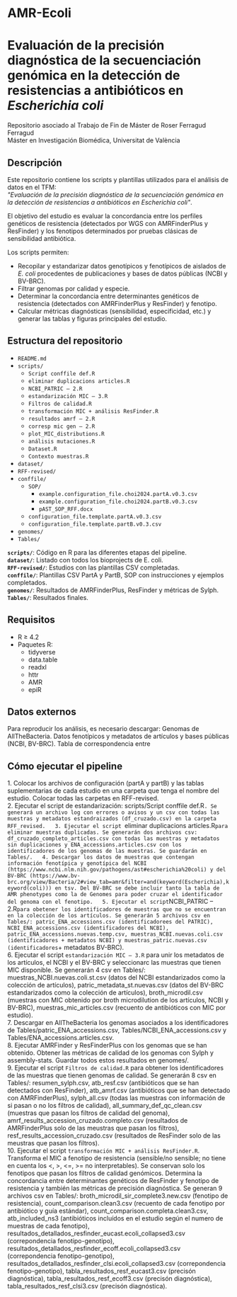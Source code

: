 # AMR-Ecoli

# Evaluación de la precisión diagnóstica de la secuenciación genómica en la detección de resistencias a antibióticos en *Escherichia coli*

Repositorio asociado al Trabajo de Fin de Máster de Roser Ferragud Ferragud  
Máster en Investigación Biomédica, Universitat de València

## Descripción

Este repositorio contiene los scripts y plantillas utilizados para el análisis de datos en el TFM:  
*"Evaluación de la precisión diagnóstica de la secuenciación genómica en la detección de resistencias a antibióticos en Escherichia coli"*.  

El objetivo del estudio es evaluar la concordancia entre los perfiles genéticos de resistencia (detectados por WGS con AMRFinderPlus y ResFinder) y los fenotipos determinados por pruebas clásicas de sensibilidad antibiótica.  

Los scripts permiten:
- Recopilar y estandarizar datos genotípicos y fenotípicos de aislados de *E. coli* procedentes de publicaciones y bases de datos públicas (NCBI y BV-BRC).
- Filtrar genomas por calidad y especie.
- Determinar la concordancia entre determinantes genéticos de resistencia (detectados con AMRFinderPlus y ResFinder) y fenotipo.
- Calcular métricas diagnósticas (sensibilidad, especificidad, etc.) y generar las tablas y figuras principales del estudio.

## Estructura del repositorio

- `README.md`
- `scripts/`
  - `Script conffile def.R`
  - `eliminar duplicacions articles.R`
  - `NCBI_PATRIC – 2.R`
  - `estandarización MIC – 3.R`
  - `Filtros de calidad.R`
  - `transformación MIC + análisis ResFinder.R`
  - `resultados amrf – 2.R`
  - `corresp mic gen – 2.R`
  - `plot_MIC_distributions.R`
  - `análisis mutaciones.R`
  - `Dataset.R`
  - `Contexto muestras.R`
- `dataset/`
- `RFF-revised/`
- `conffile/`
  - `SOP/`
    - `example.configuration_file.choi2024.partA.v0.3.csv`
    - `example.configuration_file.choi2024.partB.v0.3.csv`
    - `pAST_SOP_RFF.docx`
  - `configuration_file.template.partA.v0.3.csv`
  - `configuration_file.template.partB.v0.3.csv`
- `genomes/`
- `Tables/`

**`scripts/`**: Código en R para las diferentes etapas del pipeline.  
**`dataset/`**: Listado con todos los bioprojects de E. coli.  
**`RFF-revised/`**: Estudios con las plantillas CSV completadas.  
**`conffile/`**: Plantillas CSV PartA y PartB, SOP con instrucciones y ejemplos completados.  
**`genomes/`**: Resultados de AMRFinderPlus, ResFinder y métricas de Sylph.  
**`Tables/`**: Resultados finales.

## Requisitos
- R ≥ 4.2
- Paquetes R:
  - tidyverse
  - data.table
  - readxl
  - httr
  - AMR
  - epiR

## Datos externos
Para reproducir los análisis, es necesario descargar:
Genomas de AllTheBacteria.
Datos fenotípicos y metadatos de artículos y bases públicas (NCBI, BV-BRC).
Tabla de correspondencia entre 

## Cómo ejecutar el pipeline
1️. Colocar los archivos de configuración (partA y partB) y las tablas suplementarias de cada estudio en una carpeta que tenga el nombre del estudio. Colocar todas las carpetas en RFF-revised.  
2️. Ejecutar el script de estandarización: scripts/Script conffile def.R`. Se generará un archivo log con errores o avisos y un csv con todas las muestras y metadatos estandraizados (df_cruzado.csv) en la carpeta RFF_revised.  
3. Ejecutar el script `eliminar duplicacions articles.R` para eliminar muestras duplicadas. Se generarán dos archivos csv: df_cruzado_completo_articles.csv con todas las muestras y metadatos sin duplicaciones y ENA_accessions.articles.csv con los identificadores de los genomas de las muestras. Se guardarán en Tables/.  
4. Descargar los datos de muestras que contengan información fenotípica y genotípica del NCBI (https://www.ncbi.nlm.nih.gov/pathogens/ast#escherichia%20coli) y del BV-BRC (https://www.bv-brc.org/view/Bacteria/2#view_tab=amr&filter=and(keyword(Escherichia),keyword(coli))) en tsv. Del BV-BRC se debe incluir tanto la tabla de AMR phenotypes como la de Genomes para poder cruzar el identificador del genoma con el fenotipo.  
5. Ejecutar el script `NCBI_PATRIC – 2.R` para obetener los identificadores de muestras que no se encuentran en la colección de los artículos. Se generarán 5 archivos csv en Tables/: patric_ENA_accessions.csv (identificadorees del PATRIC), NCBI_ENA_accessions.csv (identificadores del NCBI), patric_ENA_accessions.nuevas.temp.csv, muestras_NCBI.nuevas.coli.csv (identificadores + metadatos NCBI) y muestras_patric.nuevas.csv (identificadores `+ metadatos BV-BRC).  
6. Ejecutar el script `estandarización MIC – 3.R` para unir los metadatos de los artículos, el NCBI y el BV-BRC y seleccionarc las muestras que tienen MIC disponible. Se generarán 4 csv en Tables/: muestras_NCBI.nuevas.coli.st.csv (datos del NCBI estandarizados como la colección de artículos), patric_metadata_st.nuevas.csv (datos del BV-BRC estandarizados como la colección de artículos), broth_microdil.csv (muestras con MIC obtenido por broth microdilution de los artículos, NCBI y BV-BRC), muestras_mic_articles.csv (recuento de antibióticos con MIC por estudio).  
7. Descargar en AllTheBacteria los genomas asociados a los identificadores de Tables/patric_ENA_accessions.csv, Tables/NCBI_ENA_accessions.csv y Tables/ENA_accessions.articles.csv.  
8. Ejecutar AMRFinder y ResFinderPlus con los genomas que se han obtenido. Obtener las métricas de calidad de los genomas con Sylph y assembly-stats. Guardar todos estos resultados en genomes/.  
9. Ejecutar el script `Filtros de calidad.R` para obtener los identificadores de las muestras que tienen genomas de calidad. Se generarán 8 csv en Tables/: resumen_sylph.csv, atb_resf.csv (antibióticos que se han detectados con ResFinder), atb_amrf.csv (antibióticos que se han detectado con AMRFinderPlus), sylph_all.csv (todas las muestras con información de si pasan o no los filtros de calidad), all_summary_def_qc_clean.csv (muestras que pasan los filtros de calidad del genoma), amrf_results_accession_cruzado.completo.csv (resultados de AMRFinderPlus solo de las meustras que pasan los filtros), resf_results_accession_cruzado.csv  (resultados de ResFinder solo de las meustras que pasan los filtros).  
10. Ejecutar el script `transformación MIC + análisis ResFinder.R`.  Transforma el MIC a fenotipo de resistencia (sensible/no sensible; no tiene en cuenta los <, >, <=, >= no interpretables). Se conservan solo los fenotipos que pasan los filtros de calidad genómicos. Determina la concordancia entre determinantes genéticos de ResFinder y fenotipo de resistencia y también las métricas de precisión diagnóstica. Se generan 9 archivos csv en Tables/: broth_microdil_sir_complete3.new.csv (fenotipo de resistencia), count_comparison.clean3.csv (recuento de cada fenotipo por antibiótico y guía estándar), count_comparison.completa.clean3.csv, atb_included_ns3 (antibióticos incluídos en el estudio según el numero de muestras de cada fenotipo), resultados_detallados_resfinder_eucast.ecoli_collapsed3.csv (correpondencia fenotipo-genotipo), resultados_detallados_resfinder_ecoff.ecoli_collapsed3.csv (correpondencia fenotipo-genotipo), resultados_detallados_resfinder_clsi.ecoli_collapsed3.csv (correpondencia fenotipo-genotipo), tabla_resultados_resf_eucast3.csv (precisón diagnóstica), tabla_resultados_resf_ecoff3.csv (precisón diagnóstica), tabla_resultados_resf_clsi3.csv (precisón diagnóstica).  



  




